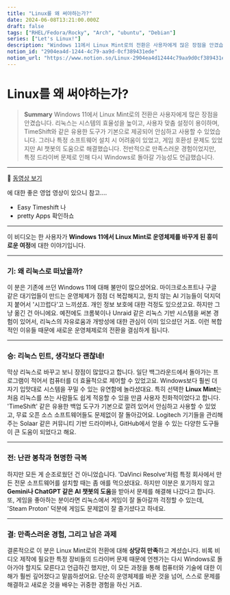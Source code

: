 ```yaml
---
title: "Linux를 왜 써야하는가?"
date: 2024-06-08T13:21:00.000Z
draft: false
tags: ["RHEL/Fedora/Rocky", "Arch", "ubuntu", "Debian"]
series: ["Let's Linux!"]
description: "Windows 11에서 Linux Mint로의 전환은 사용자에게 많은 장점을 안겼습니다. 리눅스는 시스템의 효율성을 높이고, 사용자 맞춤 설정이 용이하며, TimeShift와 같은 유용한 도구가 기본으로 제공되어 안심하고 사용할 수 있었습니다. 그러나 특정 소프트웨어 설치 시 어려움이 있었고, 게임 호환성 문제도 있었지만 AI 챗봇의 도움으로 해결했습니다. 전반적으로 만족스러운 경험이었지만, 특정 드라이버 문제로 인해 다시 Windows로 돌아갈 가능성도 언급했습니다."
notion_id: "2904ea4d-1244-4c79-aa9d-0cf389431ede"
notion_url: "https://www.notion.so/Linux-2904ea4d12444c79aa9d0cf389431ede"
---
```


# Linux를 왜 써야하는가?

> **Summary**
> Windows 11에서 Linux Mint로의 전환은 사용자에게 많은 장점을 안겼습니다. 리눅스는 시스템의 효율성을 높이고, 사용자 맞춤 설정이 용이하며, TimeShift와 같은 유용한 도구가 기본으로 제공되어 안심하고 사용할 수 있었습니다. 그러나 특정 소프트웨어 설치 시 어려움이 있었고, 게임 호환성 문제도 있었지만 AI 챗봇의 도움으로 해결했습니다. 전반적으로 만족스러운 경험이었지만, 특정 드라이버 문제로 인해 다시 Windows로 돌아갈 가능성도 언급했습니다.

---

🎥 [동영상 보기](https://www.youtube.com/watch?v=HL1XavoNqsM)

에 대한 좋은 영업 영상이 있으니 참고….


- Easy Timeshift 나
- pretty Apps 확인하쇼
---

이 비디오는 한 사용자가 **Windows 11에서 Linux Mint로 운영체제를 바꾸게 된 흥미로운 여정**에 대한 이야기입니다.

---

### 기: 왜 리눅스로 떠났을까?

이 분은 기존에 쓰던 Windows 11에 대해 불만이 많으셨어요. 마이크로소프트나 구글 같은 대기업들이 만드는 운영체제가 점점 더 복잡해지고, 원치 않는 AI 기능들이 덕지덕지 붙어서 '시끄럽다'고 느끼셨죠. 개인 정보 보호에 대한 걱정도 있으셨고요. 하지만 그냥 옮긴 건 아니에요. 예전에도 크롬북이나 Unraid 같은 리눅스 기반 시스템을 써본 경험이 있어서, 리눅스의 자유로움과 개방성에 대한 관심이 이미 있으셨던 거죠. 이런 복합적인 이유들 때문에 새로운 운영체제로의 전환을 결심하게 됩니다.

---

### 승: 리눅스 민트, 생각보다 괜찮네!

막상 리눅스로 바꾸고 보니 장점이 많았다고 합니다. 일단 백그라운드에서 돌아가는 프로그램이 적어서 컴퓨터를 더 효율적으로 제어할 수 있었고요. Windows보다 훨씬 더 자기 입맛대로 시스템을 꾸밀 수 있는 유연함에 놀라셨대요. 특히 선택한 **Linux Mint**는 처음 리눅스를 쓰는 사람들도 쉽게 적응할 수 있을 만큼 사용자 친화적이었다고 합니다. 'TimeShift' 같은 유용한 백업 도구가 기본으로 깔려 있어서 안심하고 사용할 수 있었고, 무료 오픈 소스 소프트웨어들도 문제없이 잘 돌아갔어요. Logitech 기기들을 관리해주는 Solaar 같은 커뮤니티 기반 드라이버나, GitHub에서 얻을 수 있는 다양한 도구들이 큰 도움이 되었다고 해요.

---

### 전: 난관 봉착과 현명한 극복

하지만 모든 게 순조로웠던 건 아니었습니다. 'DaVinci Resolve'처럼 특정 회사에서 만든 전문 소프트웨어를 설치할 때는 좀 애를 먹으셨대요. 하지만 이분은 포기하지 않고 **Gemini나 ChatGPT 같은 AI 챗봇의 도움**을 받아서 문제를 해결해 나갔다고 합니다. 또, 게임을 좋아하는 분이라면 리눅스에서 게임이 잘 돌아갈까 걱정할 수 있는데, 'Steam Proton' 덕분에 게임도 문제없이 잘 즐기셨다고 하네요.

---

### 결: 만족스러운 경험, 그리고 남은 과제

결론적으로 이 분은 Linux Mint로의 전환에 대해 **상당히 만족**하고 계셨습니다. 비록 비디오 제작에 필요한 특정 장비들의 드라이버 문제 때문에 언젠가는 다시 Windows로 돌아가야 할지도 모른다고 언급하긴 했지만, 이 모든 과정을 통해 컴퓨터와 기술에 대한 이해가 훨씬 깊어졌다고 말씀하셨어요. 단순히 운영체제를 바꾼 것을 넘어, 스스로 문제를 해결하고 새로운 것을 배우는 귀중한 경험을 하신 거죠.

